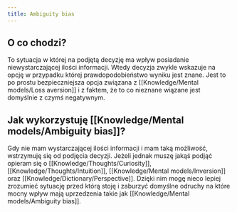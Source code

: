 ```yaml
---
title: Ambiguity bias
---
```


 ## O co chodzi?
To sytuacja w której na podjętą decyzję ma wpływ posiadanie niewystarczającej ilości informacji. Wtedy decyzja zwykle wskazuje na opcję w przypadku której prawdopodobieństwo wyniku jest znane. Jest to po prostu bezpieczniejsza opcja związana z [[Knowledge/Mental models/Loss aversion]] i z faktem, że to co nieznane wiązane jest domyślnie z czymś negatywnym.


 ## Jak wykorzystuję [[Knowledge/Mental models/Ambiguity bias]]?

Gdy nie mam wystarczającej ilości informacji i mam taką możliwość, wstrzymuję się od podjęcia decyzji. Jeżeli jednak muszę jakąś podjąć opieram się o [[Knowledge/Thoughts/Curiosity]], [[Knowledge/Thoughts/Intuition]], [[Knowledge/Mental models/Inversion]] oraz [[Knowledge/Dictionary/Perspective]]. Dzięki nim mogę nieco lepiej zrozumieć sytuację przed którą stoję i zaburzyć domyślne odruchy na które mocny wpływ mają uprzedzenia takie jak [[Knowledge/Mental models/Ambiguity bias]].

